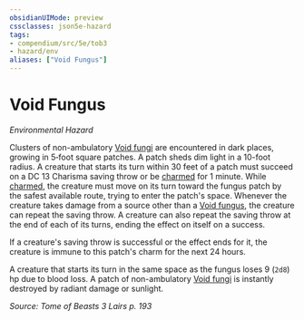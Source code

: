 ```yaml
---
obsidianUIMode: preview
cssclasses: json5e-hazard
tags:
- compendium/src/5e/tob3
- hazard/env
aliases: ["Void Fungus"]
---
```

# Void Fungus
*Environmental Hazard*  

Clusters of non-ambulatory [Void fungi](2-Mechanics/CLI/bestiary/plant/void-fungus-tob3.md) are encountered in dark places, growing in 5‑foot square patches. A patch sheds dim light in a 10-foot radius. A creature that starts its turn within 30 feet of a patch must succeed on a DC 13 Charisma saving throw or be [charmed](2-Mechanics/CLI/rules/conditions.md#charmed) for 1 minute. While [charmed](2-Mechanics/CLI/rules/conditions.md#charmed), the creature must move on its turn toward the fungus patch by the safest available route, trying to enter the patch's space. Whenever the creature takes damage from a source other than a [Void fungus](2-Mechanics/CLI/bestiary/plant/void-fungus-tob3.md), the creature can repeat the saving throw. A creature can also repeat the saving throw at the end of each of its turns, ending the effect on itself on a success.

If a creature's saving throw is successful or the effect ends for it, the creature is immune to this patch's charm for the next 24 hours.

A creature that starts its turn in the same space as the fungus loses 9 (`2d8`) hp due to blood loss. A patch of non-ambulatory [Void fungi](2-Mechanics/CLI/bestiary/plant/void-fungus-tob3.md) is instantly destroyed by radiant damage or sunlight.

*Source: Tome of Beasts 3 Lairs p. 193*